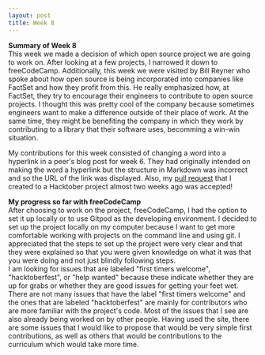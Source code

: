 ```yaml
---
layout: post
title: Week 8
---
```


**Summary of Week 8**  
This week we made a decision of which open source project we are going to work on. After looking at a few projects, I narrowed it down to freeCodeCamp. Additionally, this week we were visited by Bill Reyner who spoke about how open source is being incorporated into companies like FactSet and how they profit from this. He really emphasized how, at FactSet, they try to encourage their engineers to contribute to open source projects. I thought this was pretty cool of the company because sometimes engineers want to make a difference outside of their place of work. At the same time, they might be benefiting the company in which they work by contributing to a library that their software uses, becomming a win-win situation.

My contributions for this week consisted of changing a word into a hyperlink in a peer's blog post for week 6. They had originally intended on making the word a hyperlink but the structure in Markdown was incorrect and so the URL of the link was displayed. Also, my [pull request](https://github.com/Evie-Skinner18/happy_hacktoberfest_19/pull/183) that I created to a Hacktober project almost two weeks ago was accepted!

**My progress so far with freeCodeCamp**  
After choosing to work on the project, freeCodeCamp, I had the option to set it up locally or to use Gitpod as the developing environment. I decided to set up the project locally on my computer because I want to get more comfortable working with projects on the command line and using git. I appreciated that the steps to set up the project were very clear and that they were explained so that you were given knowledge on what it was that you were doing and not just blindly following steps.  
I am looking for issues that are labeled "first timers welcome", "hacktoberfest", or "help wanted" because these indicate whether they are up for grabs or whether they are good issues for getting your feet wet. There are not many issues that have the label "first timers welcome" and the ones that are labeled "hacktoberfest" are mainly for contributors who are more familiar with the project's code. Most of the issues that I see are also already being worked on by other people. Having used the site, there are some issues that I would like to propose that would be very simple first contributions, as well as others that would be contributions to the curriculum which would take more time.
